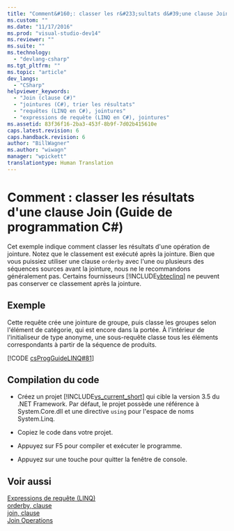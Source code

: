 ```yaml
---
title: "Comment&#160;: classer les r&#233;sultats d&#39;une clause Join (Guide de programmation&#160;C#) | Microsoft Docs"
ms.custom: ""
ms.date: "11/17/2016"
ms.prod: "visual-studio-dev14"
ms.reviewer: ""
ms.suite: ""
ms.technology: 
  - "devlang-csharp"
ms.tgt_pltfrm: ""
ms.topic: "article"
dev_langs: 
  - "CSharp"
helpviewer_keywords: 
  - "Join (clause C#)"
  - "jointures (C#), trier les résultats"
  - "requêtes (LINQ en C#), jointures"
  - "expressions de requête (LINQ en C#), jointures"
ms.assetid: 83f36f16-2ba3-453f-8b9f-7d02b415610e
caps.latest.revision: 6
caps.handback.revision: 6
author: "BillWagner"
ms.author: "wiwagn"
manager: "wpickett"
translationtype: Human Translation
---
```

# Comment&#160;: classer les r&#233;sultats d&#39;une clause Join (Guide de programmation&#160;C#)
Cet exemple indique comment classer les résultats d'une opération de jointure.  Notez que le classement est exécuté après la jointure.  Bien que vous puissiez utiliser une clause `orderby` avec l'une ou plusieurs des séquences sources avant la jointure, nous ne le recommandons généralement pas.  Certains fournisseurs [!INCLUDE[vbteclinq](../../../csharp/includes/vbteclinq_md.md)] ne peuvent pas conserver ce classement après la jointure.  
  
## Exemple  
 Cette requête crée une jointure de groupe, puis classe les groupes selon l'élément de catégorie, qui est encore dans la portée.  À l'intérieur de l'initialiseur de type anonyme, une sous\-requête classe tous les éléments correspondants à partir de la séquence de produits.  
  
 [!CODE [csProgGuideLINQ#81](../CodeSnippet/VS_Snippets_VBCSharp/csProgGuideLINQ#81)]  
  
## Compilation du code  
  
-   Créez un projet [!INCLUDE[vs_current_short](../../../csharp/programming-guide/classes-and-structs/includes/vs_current_short_md.md)] qui cible la version 3.5 du .NET Framework.  Par défaut, le projet possède une référence à System.Core.dll et une directive `using` pour l'espace de noms System.Linq.  
  
-   Copiez le code dans votre projet.  
  
-   Appuyez sur F5 pour compiler et exécuter le programme.  
  
-   Appuyez sur une touche pour quitter la fenêtre de console.  
  
## Voir aussi  
 [Expressions de requête \(LINQ\)](../../../csharp/programming-guide/linq-query-expressions/index.md)   
 [orderby, clause](../../../csharp/language-reference/keywords/orderby-clause.md)   
 [join, clause](../../../csharp/language-reference/keywords/join-clause.md)   
 [Join Operations](../../../visual-basic/programming-guide/concepts/linq/join-operations.md)